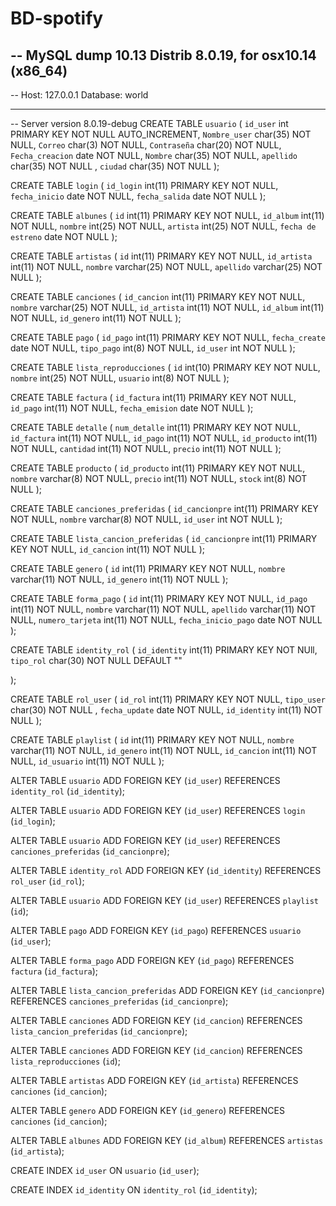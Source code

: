 # BD-spotify
-- MySQL dump 10.13  Distrib 8.0.19, for osx10.14 (x86_64)
--
-- Host: 127.0.0.1    Database: world
-- ------------------------------------------------------
-- Server version	8.0.19-debug
CREATE TABLE `usuario` (
  `id_user` int PRIMARY KEY NOT NULL AUTO_INCREMENT,
  `Nombre_user` char(35) NOT NULL,
  `Correo` char(3) NOT NULL,
  `Contraseña` char(20) NOT NULL,
  `Fecha_creacion` date NOT NULL,
  `Nombre` char(35) NOT NULL,
  `apellido` char(35) NOT NULL ,
  `ciudad` char(35) NOT NULL 
);

CREATE TABLE `login` (
  `id_login` int(11) PRIMARY KEY NOT NULL,
  `fecha_inicio` date NOT NULL,
  `fecha_salida` date NOT NULL 
);

CREATE TABLE `albunes` (
  `id` int(11) PRIMARY KEY NOT NULL,
  `id_album` int(11) NOT NULL,
  `nombre` int(25) NOT NULL,
  `artista` int(25) NOT NULL,
  `fecha de estreno` date NOT NULL
);

CREATE TABLE `artistas` (
  `id` int(11) PRIMARY KEY NOT NULL,
  `id_artista` int(11) NOT NULL,
  `nombre` varchar(25) NOT NULL,
  `apellido` varchar(25) NOT NULL
);

CREATE TABLE `canciones` (
  `id_cancion` int(11) PRIMARY KEY NOT NULL,
  `nombre` varchar(25) NOT NULL,
  `id_artista` int(11) NOT NULL,
  `id_album` int(11) NOT NULL,
  `id_genero` int(11) NOT NULL
);

CREATE TABLE `pago` (
  `id_pago` int(11) PRIMARY KEY NOT NULL,
  `fecha_create` date NOT NULL,
  `tipo_pago` int(8) NOT NULL,
  `id_user` int NOT NULL 
);

CREATE TABLE `lista_reproducciones` (
  `id` int(10) PRIMARY KEY NOT NULL,
  `nombre` int(25) NOT NULL,
  `usuario` int(8) NOT NULL
);


CREATE TABLE `factura` (
  `id_factura` int(11) PRIMARY KEY NOT NULL,
  `id_pago` int(11) NOT NULL,
  `fecha_emision` date NOT NULL
);

CREATE TABLE `detalle` (
  `num_detalle` int(11) PRIMARY KEY NOT NULL,
  `id_factura` int(11) NOT NULL,
  `id_pago` int(11) NOT NULL,
  `id_producto` int(11) NOT NULL,
  `cantidad` int(11) NOT NULL,
  `precio` int(11) NOT NULL
);

CREATE TABLE `producto` (
  `id_producto` int(11) PRIMARY KEY NOT NULL,
  `nombre` varchar(8) NOT NULL,
  `precio` int(11) NOT NULL,
  `stock` int(8) NOT NULL
);

CREATE TABLE `canciones_preferidas` (
  `id_cancionpre` int(11) PRIMARY KEY NOT NULL,
  `nombre` varchar(8) NOT NULL,
  `id_user` int NOT NULL 
);

CREATE TABLE `lista_cancion_preferidas` (
  `id_cancionpre` int(11) PRIMARY KEY NOT NULL,
  `id_cancion` int(11) NOT NULL
);

CREATE TABLE `genero` (
  `id` int(11) PRIMARY KEY NOT NULL,
  `nombre` varchar(11) NOT NULL,
  `id_genero` int(11) NOT NULL
);

CREATE TABLE `forma_pago` (
  `id` int(11) PRIMARY KEY NOT NULL,
  `id_pago` int(11) NOT NULL,
  `nombre` varchar(11) NOT NULL,
  `apellido` varchar(11) NOT NULL,
  `numero_tarjeta` int(11) NOT NULL,
  `fecha_inicio_pago` date NOT NULL
);

CREATE TABLE `identity_rol` (
  `id_identity` int(11) PRIMARY KEY NOT NUll,
  `tipo_rol` char(30) NOT NULL DEFAULT ""
 
);

CREATE TABLE `rol_user` (
  `id_rol` int(11) PRIMARY KEY NOT NULL,
  `tipo_user` char(30) NOT NULL ,
  `fecha_update` date NOT NULL, 
  `id_identity` int(11) NOT NULL
);


CREATE TABLE `playlist` (
  `id` int(11) PRIMARY KEY NOT NULL,
  `nombre` varchar(11) NOT NULL,
  `id_genero` int(11) NOT NULL,
  `id_cancion` int(11) NOT NULL,
  `id_usuario` int(11) NOT NULL
);

ALTER TABLE `usuario` ADD FOREIGN KEY (`id_user`) REFERENCES `identity_rol` (`id_identity`);

ALTER TABLE `usuario` ADD FOREIGN KEY (`id_user`) REFERENCES `login` (`id_login`);

ALTER TABLE `usuario` ADD FOREIGN KEY (`id_user`) REFERENCES `canciones_preferidas` (`id_cancionpre`);

ALTER TABLE `identity_rol` ADD FOREIGN KEY (`id_identity`) REFERENCES `rol_user` (`id_rol`);

ALTER TABLE `usuario` ADD FOREIGN KEY (`id_user`) REFERENCES `playlist` (`id`);

ALTER TABLE `pago` ADD FOREIGN KEY (`id_pago`) REFERENCES `usuario` (`id_user`);

ALTER TABLE `forma_pago` ADD FOREIGN KEY (`id_pago`) REFERENCES `factura` (`id_factura`);

ALTER TABLE `lista_cancion_preferidas` ADD FOREIGN KEY (`id_cancionpre`) REFERENCES `canciones_preferidas` (`id_cancionpre`);

ALTER TABLE `canciones` ADD FOREIGN KEY (`id_cancion`) REFERENCES `lista_cancion_preferidas` (`id_cancionpre`);

ALTER TABLE `canciones` ADD FOREIGN KEY (`id_cancion`) REFERENCES `lista_reproducciones` (`id`);

ALTER TABLE `artistas` ADD FOREIGN KEY (`id_artista`) REFERENCES `canciones` (`id_cancion`);

ALTER TABLE `genero` ADD FOREIGN KEY (`id_genero`) REFERENCES `canciones` (`id_cancion`);

ALTER TABLE `albunes` ADD FOREIGN KEY (`id_album`) REFERENCES `artistas` (`id_artista`);

CREATE INDEX `id_user` ON `usuario` (`id_user`);

CREATE INDEX `id_identity` ON `identity_rol` (`id_identity`);
